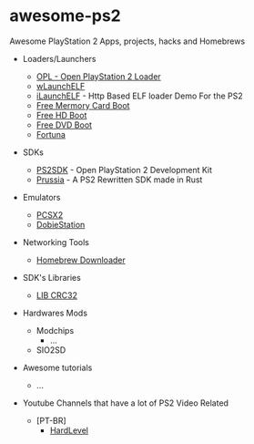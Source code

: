 # awesome-ps2
Awesome PlayStation 2 Apps, projects, hacks and Homebrews

- Loaders/Launchers
  - [OPL - Open PlayStation 2 Loader](https://github.com/ps2homebrew/Open-PS2-Loader/)
  - [wLaunchELF](https://github.com/ps2homebrew/wLaunchELF)
  - [iLaunchELF](https://github.com/Based-Skid/iLaunchELF) - Http Based ELF loader Demo For the PS2
  - [Free Mermory Card Boot](https://github.com/TnA-Plastic/FreeMcBoot)
  - [Free HD Boot](https://github.com/CTurt/FreeDVDBoot)
  - [Free DVD Boot](https://github.com/CTurt/FreeDVDBoot) 
  - [Fortuna](https://github.com/Veritas83/PS2_FORTUNA_Launcher)

- SDKs
  - [PS2SDK](https://github.com/ps2dev/ps2sdk) - Open PlayStation 2 Development Kit
  - [Prussia](https://github.com/Ravenslofty/prussia) - A PS2 Rewritten SDK made in Rust 

- Emulators
  - [PCSX2](https://github.com/PCSX2/pcsx2)
  - [DobieStation](https://github.com/PSI-Rockin/DobieStation)

- Networking Tools
  - [Homebrew Downloader](https://github.com/Veritas83/VTSPS2-HBDL)

- SDK's Libraries
  - [LIB CRC32](https://github.com/Veritas83/VTSPS2-CRC32)

- Hardwares Mods
  - Modchips
    - ...
  - SIO2SD

- Awesome tutorials
  - ...
  
- Youtube Channels that have a lot of PS2 Video Related
  - \[PT-BR\]
    - [HardLevel](https://www.youtube.com/channel/UCFUTYcj_6fwrw207-YAghLA)
    
